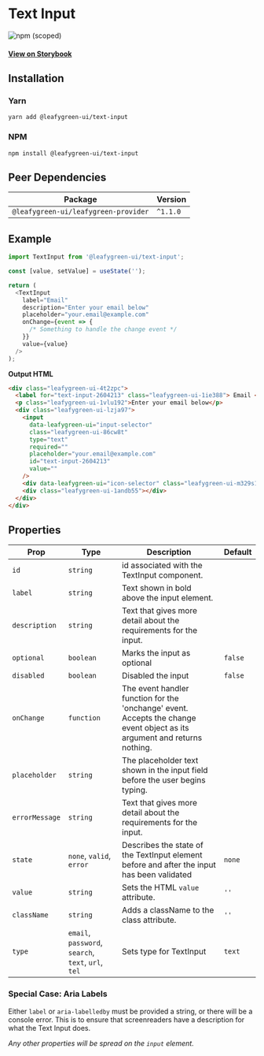 # Text Input

![npm (scoped)](https://img.shields.io/npm/v/@leafygreen-ui/text-input.svg)

#### [View on Storybook](https://mongodb.github.io/leafygreen-ui/?path=/story/textinput--default)

## Installation

### Yarn

```shell
yarn add @leafygreen-ui/text-input
```

### NPM

```shell
npm install @leafygreen-ui/text-input
```

## Peer Dependencies

| Package                              | Version  |
| ------------------------------------ | -------- |
| `@leafygreen-ui/leafygreen-provider` | `^1.1.0` |

## Example

```js
import TextInput from '@leafygreen-ui/text-input';

const [value, setValue] = useState('');

return (
  <TextInput
    label="Email"
    description="Enter your email below"
    placeholder="your.email@example.com"
    onChange={event => {
      /* Something to handle the change event */
    }}
    value={value}
  />
);
```

**Output HTML**

```html
<div class="leafygreen-ui-4t2zpc">
  <label for="text-input-2604213" class="leafygreen-ui-1ie388"> Email </label>
  <p class="leafygreen-ui-1vlu192">Enter your email below</p>
  <div class="leafygreen-ui-lzja97">
    <input
      data-leafygreen-ui="input-selector"
      class="leafygreen-ui-86cw8t"
      type="text"
      required=""
      placeholder="your.email@example.com"
      id="text-input-2604213"
      value=""
    />
    <div data-leafygreen-ui="icon-selector" class="leafygreen-ui-m329s1"></div>
    <div class="leafygreen-ui-1andb55"></div>
  </div>
</div>
```

## Properties

| Prop           | Type                                                | Description                                                                                                               | Default |
| -------------- | --------------------------------------------------- | ------------------------------------------------------------------------------------------------------------------------- | ------- |
| `id`           | `string`                                            | id associated with the TextInput component.                                                                               |         |
| `label`        | `string`                                            | Text shown in bold above the input element.                                                                               |         |
| `description`  | `string`                                            | Text that gives more detail about the requirements for the input.                                                         |         |
| `optional`     | `boolean`                                           | Marks the input as optional                                                                                               | `false` |
| `disabled`     | `boolean`                                           | Disabled the input                                                                                                        | `false` |
| `onChange`     | `function`                                          | The event handler function for the 'onchange' event. Accepts the change event object as its argument and returns nothing. |         |
| `placeholder`  | `string`                                            | The placeholder text shown in the input field before the user begins typing.                                              |         |
| `errorMessage` | `string`                                            | Text that gives more detail about the requirements for the input.                                                         |         |
| `state`        | `none`, `valid`, `error`                            | Describes the state of the TextInput element before and after the input has been validated                                | `none`  |
| `value`        | `string`                                            | Sets the HTML `value` attribute.                                                                                          | `''`    |
| `className`    | `string`                                            | Adds a className to the class attribute.                                                                                  | `''`    |
| `type`         | `email`, `password`, `search`, `text`, `url`, `tel` | Sets type for TextInput                                                                                                   | `text`  |

### Special Case: Aria Labels

Either `label` or `aria-labelledby` must be provided a string, or there will be a console error. This is to ensure that screenreaders have a description for what the Text Input does.

_Any other properties will be spread on the `input` element._

